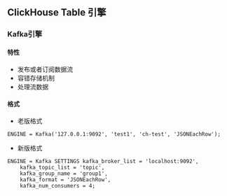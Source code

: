 
## ClickHouse Table 引擎

### Kafka引擎

#### 特性
- 发布或者订阅数据流
- 容错存储机制
- 处理流数据

#### 格式
- 老版格式
```
ENGINE = Kafka('127.0.0.1:9092', 'test1', 'ch-test', 'JSONEachRow');
```

- 新版格式
```
ENGINE = Kafka SETTINGS kafka_broker_list = 'localhost:9092',
    kafka_topic_list = 'topic',
    kafka_group_name = 'group1',
    kafka_format = 'JSONEachRow',
    kafka_num_consumers = 4;
```